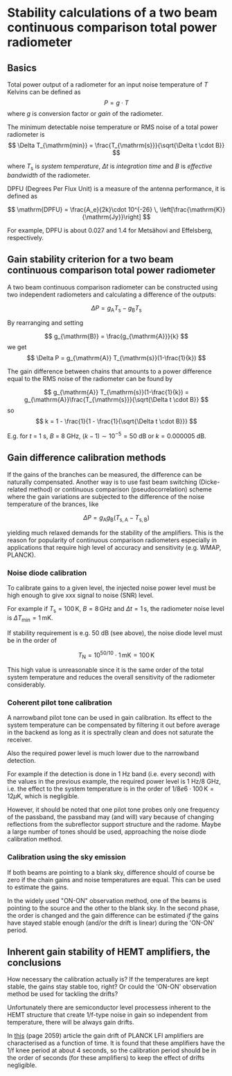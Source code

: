 # Stability calculations of a two beam continuous comparison total power radiometer

## Basics 

Total power output of a radiometer for an input noise temperature of $T$ Kelvins can be defined as 
$$
P = g \cdot T
$$
where $g$ is conversion factor or _gain_ of the radiometer.

The minimum detectable noise temperature or RMS noise of a total power radiometer is
$$
\Delta T_{\mathrm{min}} = \frac{T_{\mathrm{s}}}{\sqrt{\Delta t \cdot B}}
$$

where $T_{\mathrm{s}}$ is *system temperature*,
$\Delta t$ is *integration time* and $B$ is *effective bandwidth* of
the radiometer.

DPFU (Degrees Per Flux Unit) is a measure of the antenna performance, it is defined as

$$ \mathrm{DPFU} = \frac{A_e}{2k}\cdot 10^{-26} \, \left[\frac{\mathrm{K}}{\mathrm{Jy}}\right]
$$

For example, DPFU is about 0.027 and 1.4 for Metsähovi and Effelsberg, respectively.



## Gain stability criterion for a two beam continuous comparison total power radiometer

A two beam continuous comparison radiometer can be constructed using
two independent radiometers and calculating a difference of the
outputs:

$$ 
\Delta P = g_{\mathrm{A}} T_{\mathrm{s}} - g_{\mathrm{B}} T_{\mathrm{s}}
$$

By rearranging and setting

$$
 g_{\mathrm{B}} = \frac{g_{\mathrm{A}}}{k}
$$
we get
$$
\Delta P = g_{\mathrm{A}} T_{\mathrm{s}}(1-\frac{1}{k})
$$

The gain difference between chains that amounts to a power difference
equal to the RMS noise of the radiometer can be found by

$$
 g_{\mathrm{A}} T_{\mathrm{s}}(1-\frac{1}{k}) = g_{\mathrm{A}}\frac{T_{\mathrm{s}}}{\sqrt{\Delta t \cdot B}}
$$
so
$$
k = 1 - \frac{1}{1 - \frac{1}{\sqrt{\Delta t \cdot B}}}
$$

E.g. for $t$ = 1 s, $B$ = 8 GHz, $(k - 1) \sim 10^{-5} = 50$ dB or $k = 
0.000005$ dB.


## Gain difference calibration methods

If the gains of the branches can be measured, the difference can be naturally
compensated. Another way is to use fast beam switching (Dicke-related
method) or continuous comparison (pseudocorrelation) scheme where
the gain variations are subjected to the difference of
the noise temperature of the brances, like

$$
\Delta P = g_{\mathrm{A}} g_{\mathrm{B}} (T_{\mathrm{s,A}} - T_{\mathrm{s,B}})
$$

yielding much relaxed demands for the stability of the
amplifiers. This is the reason for popularity of continuous comparison
radiometers especially in applications that require high level of
accuracy and sensitivity (e.g. WMAP, PLANCK).



### Noise diode calibration

To calibrate gains to a given level, the injected noise power level
must be high enough to give xxx signal to noise (SNR) level.

For example if $T_{\mathrm{s}} = 100 \, \mathrm{K}$, $B = 8 \,
\mathrm{GHz}$ and $\Delta t = 1 \, \mathrm{s}$, the radiometer noise
level is $\Delta T_{\mathrm{min}} = 1 \, \mathrm{mK}$.  

If stability requirement is e.g. 50 dB (see above), the noise diode
level must be in the order of

$$
T_{\mathrm{N}} = 10^{50/10} \cdot 1 \, \mathrm{mK} = 100 \, \mathrm{K}
$$

This high value is unreasonable since it is the same order of the
total system temperature and reduces the overall sensitivity of the
radiometer considerably.


### Coherent pilot tone calibration

A narrowband pilot tone can be used in gain calibration. Its effect to
the system temperature can be compensated by filtering it out before
average in the backend as long as it is spectrally clean and does not
saturate the receiver.

Also the required power level is much lower due to the narrowband
detection.

For example if the detection is done in 1 Hz band (i.e. every second)
with the values in the previous example, the required power level is 1
Hz/8 GHz, i.e. the effect to the system temperature is in the order of
$1/8e6 \cdot 100 \, \mathrm{K} = 12 \mu \mathrm{K}$, which is
negligible.

However, it should be noted that one pilot tone probes only one
frequency of the passband, the passband may (and will) vary because of
changing reflections from the subreflector support structure and the
radome. Maybe a large number of tones should be used, approaching the
noise diode calibration method.

### Calibration using the sky emission

If both beams are pointing to a blank sky, difference should of
course be zero if the chain gains and noise temperatures are
equal. This can be used to estimate the gains.

In the widely used "ON-ON" observation method, one of the beams is
pointing to the source and the other to the blank sky. In the second
phase, the order is changed and the gain difference can be estimated
*if* the gains have stayed stable enough (and/or the drift is linear)
during the 'ON-ON' period.

## Inherent gain stability of HEMT amplifiers, the conclusions

How necessary the calibration actually is? If the temperatures are
kept stable, the gains stay stable too, right? Or could the 'ON-ON'
observation method be used for tackling the drifts?

Unfortunately there are semiconductor level processess inherent to the
HEMT structure that create 1/f-type noise in gain so independent from
temperature, there will be always gain drifts.

In
[this](https://upcommons.upc.edu/bitstream/handle/2117/1047/very%20low%20noise01440723.pdf)
(page 2059) article the gain drift of PLANCK LFI amplifiers are characterised
as a function of time. It is found that these amplifiers have the 1/f
knee period at about 4 seconds, so the calibration period should be in
the order of seconds (for these amplifiers) to keep the effect
of drifts negligible.
